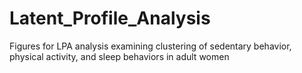 # Latent_Profile_Analysis
Figures for LPA analysis examining clustering of sedentary behavior, physical activity, and sleep behaviors in adult women
